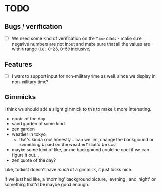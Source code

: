 # TODO 
## Bugs / verification

- [ ] We need some kind of verification on the `Time` class - make sure negative numbers are not input and make sure that all the values are within range (i.e., 0-23, 0-59 inclusive)

## Features

- [ ] I want to support input for non-military time as well, since we display in non-military time? 

## Gimmicks 

I think we should add a slight gimmick to this to make it more interesting. 

- quote of the day
- sand garden of some kind
- zen garden
- weather in tokyo
    - that's kinda cool honestly... can we um, change the background or something based on the weather? that'd be cool
- maybe some kind of like, anime background could be cool if we can figure it out... 
- zen quote of the day? 

Like, todoist doesn't have *much* of a gimmick, it just looks nice. 

If we just had like, a 'morning' background picture, 'evening', and 'night' or something that'd be maybe good enough. 
